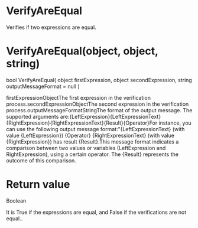 ﻿# VerifyAreEqual

Verifies if two expressions are equal.

# 



# VerifyAreEqual(object, object, string)

bool VerifyAreEqual(
       object firstExpression,
       object secondExpression,
       string outputMessageFormat = null
)

firstExpressionObjectThe first expression in the verification process.secondExpressionObjectThe second expression in the verification process.outputMessageFormatStringThe format of the output message. The supported arguments are:{LeftExpression}{LeftExpressionText}{RightExpression}{RightExpressionText}{Result}{Operator}For instance, you can use the following output message
                            format:"{LeftExpressionText}
    (with value {LeftExpression}) {Operator} {RightExpressionText} (with value {RightExpression})
    has result {Result}.This message format indicates
                            a comparison between two values or variables
                                (LeftExpression and
                                RightExpression), using a certain operator. The
                                {Result} represents the outcome of this
                            comparison.

# Return value

Boolean

It is True if the expressions are equal, and False
                if the verifications are not equal..
